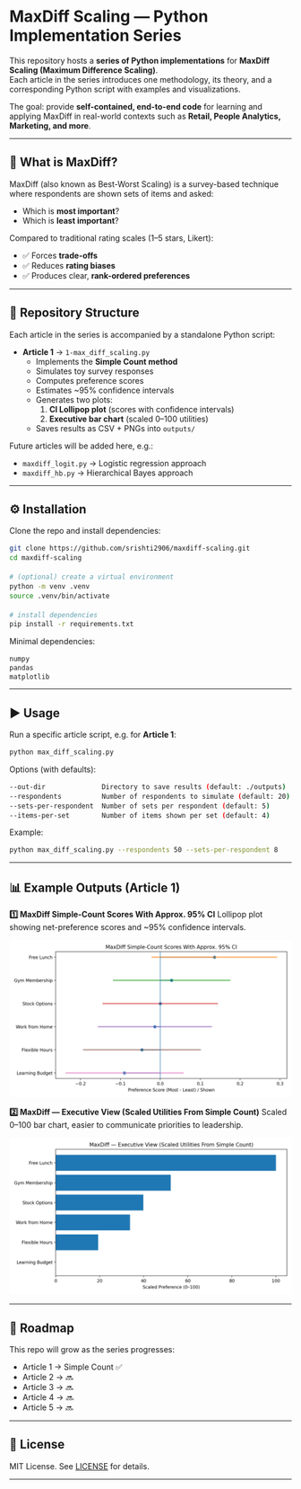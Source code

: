 # MaxDiff Scaling — Python Implementation Series

This repository hosts a **series of Python implementations** for **MaxDiff Scaling (Maximum Difference Scaling)**.  
Each article in the series introduces one methodology, its theory, and a corresponding Python script with examples and visualizations.

The goal: provide **self-contained, end-to-end code** for learning and applying MaxDiff in real-world contexts such as **Retail, People Analytics, Marketing, and more**.

---

## 📌 What is MaxDiff?

MaxDiff (also known as Best-Worst Scaling) is a survey-based technique where respondents are shown sets of items and asked:
- Which is **most important**?
- Which is **least important**?

Compared to traditional rating scales (1–5 stars, Likert):
- ✅ Forces **trade-offs**
- ✅ Reduces **rating biases**
- ✅ Produces clear, **rank-ordered preferences**

---

## 📂 Repository Structure

Each article in the series is accompanied by a standalone Python script:

- **Article 1** → `1-max_diff_scaling.py`  
  - Implements the **Simple Count method**
  - Simulates toy survey responses
  - Computes preference scores
  - Estimates ~95% confidence intervals
  - Generates two plots:
    1. **CI Lollipop plot** (scores with confidence intervals)
    2. **Executive bar chart** (scaled 0–100 utilities)
  - Saves results as CSV + PNGs into `outputs/`

Future articles will be added here, e.g.:
- `maxdiff_logit.py` → Logistic regression approach  
- `maxdiff_hb.py` → Hierarchical Bayes approach  

---

## ⚙️ Installation

Clone the repo and install dependencies:

```bash
git clone https://github.com/srishti2906/maxdiff-scaling.git
cd maxdiff-scaling

# (optional) create a virtual environment
python -m venv .venv
source .venv/bin/activate

# install dependencies
pip install -r requirements.txt
````

Minimal dependencies:

```text
numpy
pandas
matplotlib
```

---

## ▶️ Usage

Run a specific article script, e.g. for **Article 1**:

```bash
python max_diff_scaling.py
```

Options (with defaults):

```bash
--out-dir              Directory to save results (default: ./outputs)
--respondents          Number of respondents to simulate (default: 20)
--sets-per-respondent  Number of sets per respondent (default: 5)
--items-per-set        Number of items shown per set (default: 4)
```

Example:

```bash
python max_diff_scaling.py --respondents 50 --sets-per-respondent 8
```

---

## 📊 Example Outputs (Article 1)

**1️⃣ MaxDiff Simple-Count Scores With Approx. 95% CI**
Lollipop plot showing net-preference scores and ~95% confidence intervals.

![CI Plot](outputs/maxdiff_simplecount_ci.png)

**2️⃣ MaxDiff — Executive View (Scaled Utilities From Simple Count)**
Scaled 0–100 bar chart, easier to communicate priorities to leadership.

![Exec Plot](outputs/maxdiff_scaled_bar.png)

---

## 🔮 Roadmap

This repo will grow as the series progresses:

* Article 1 → Simple Count ✅
* Article 2 → 🔜
* Article 3 → 🔜
* Article 4 → 🔜
* Article 5 → 🔜

---

## 📝 License

MIT License. See [LICENSE](LICENSE) for details.

---

